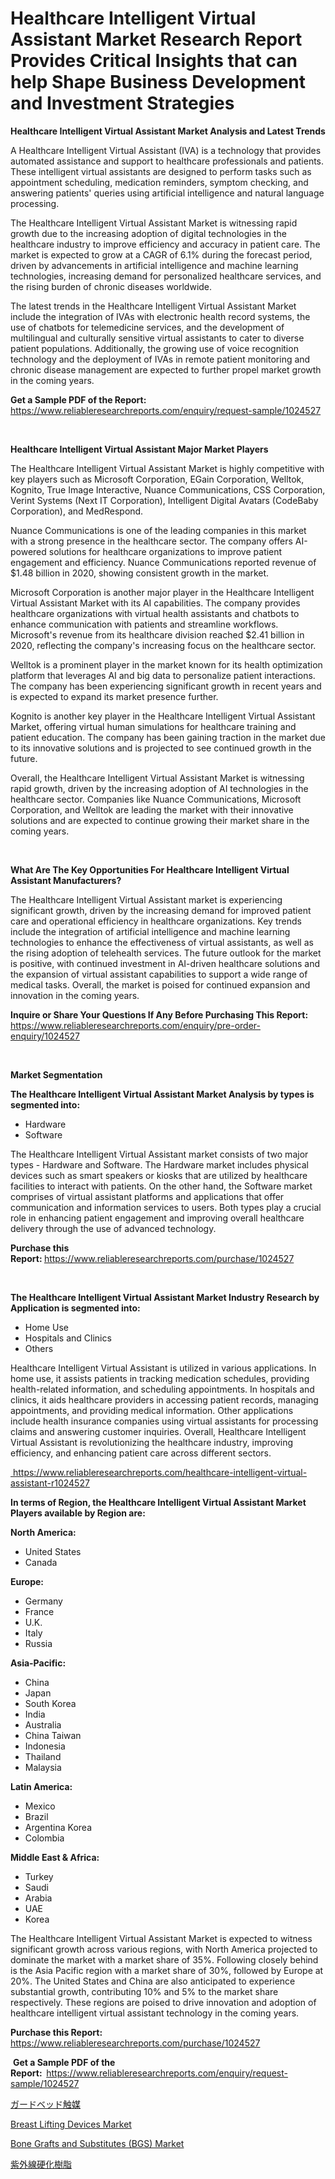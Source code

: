 <p><h1>Healthcare Intelligent Virtual Assistant Market Research Report Provides Critical Insights that can help Shape Business Development and Investment Strategies</h1></p><p><strong>Healthcare Intelligent Virtual Assistant Market Analysis and Latest Trends</strong></p>
<p><p>A Healthcare Intelligent Virtual Assistant (IVA) is a technology that provides automated assistance and support to healthcare professionals and patients. These intelligent virtual assistants are designed to perform tasks such as appointment scheduling, medication reminders, symptom checking, and answering patients' queries using artificial intelligence and natural language processing.</p><p>The Healthcare Intelligent Virtual Assistant Market is witnessing rapid growth due to the increasing adoption of digital technologies in the healthcare industry to improve efficiency and accuracy in patient care. The market is expected to grow at a CAGR of 6.1% during the forecast period, driven by advancements in artificial intelligence and machine learning technologies, increasing demand for personalized healthcare services, and the rising burden of chronic diseases worldwide.</p><p>The latest trends in the Healthcare Intelligent Virtual Assistant Market include the integration of IVAs with electronic health record systems, the use of chatbots for telemedicine services, and the development of multilingual and culturally sensitive virtual assistants to cater to diverse patient populations. Additionally, the growing use of voice recognition technology and the deployment of IVAs in remote patient monitoring and chronic disease management are expected to further propel market growth in the coming years.</p></p>
<p><strong>Get a Sample PDF of the Report:&nbsp;</strong> <a href="https://www.reliableresearchreports.com/enquiry/request-sample/1024527">https://www.reliableresearchreports.com/enquiry/request-sample/1024527</a></p>
<p>&nbsp;</p>
<p><strong>Healthcare Intelligent Virtual Assistant Major Market Players</strong></p>
<p><p>The Healthcare Intelligent Virtual Assistant Market is highly competitive with key players such as Microsoft Corporation, EGain Corporation, Welltok, Kognito, True Image Interactive, Nuance Communications, CSS Corporation, Verint Systems (Next IT Corporation), Intelligent Digital Avatars (CodeBaby Corporation), and MedRespond.</p><p>Nuance Communications is one of the leading companies in this market with a strong presence in the healthcare sector. The company offers AI-powered solutions for healthcare organizations to improve patient engagement and efficiency. Nuance Communications reported revenue of $1.48 billion in 2020, showing consistent growth in the market.</p><p>Microsoft Corporation is another major player in the Healthcare Intelligent Virtual Assistant Market with its AI capabilities. The company provides healthcare organizations with virtual health assistants and chatbots to enhance communication with patients and streamline workflows. Microsoft's revenue from its healthcare division reached $2.41 billion in 2020, reflecting the company's increasing focus on the healthcare sector.</p><p>Welltok is a prominent player in the market known for its health optimization platform that leverages AI and big data to personalize patient interactions. The company has been experiencing significant growth in recent years and is expected to expand its market presence further.</p><p>Kognito is another key player in the Healthcare Intelligent Virtual Assistant Market, offering virtual human simulations for healthcare training and patient education. The company has been gaining traction in the market due to its innovative solutions and is projected to see continued growth in the future.</p><p>Overall, the Healthcare Intelligent Virtual Assistant Market is witnessing rapid growth, driven by the increasing adoption of AI technologies in the healthcare sector. Companies like Nuance Communications, Microsoft Corporation, and Welltok are leading the market with their innovative solutions and are expected to continue growing their market share in the coming years.</p></p>
<p>&nbsp;</p>
<p><strong>What Are The Key Opportunities For Healthcare Intelligent Virtual Assistant Manufacturers?</strong></p>
<p><p>The Healthcare Intelligent Virtual Assistant market is experiencing significant growth, driven by the increasing demand for improved patient care and operational efficiency in healthcare organizations. Key trends include the integration of artificial intelligence and machine learning technologies to enhance the effectiveness of virtual assistants, as well as the rising adoption of telehealth services. The future outlook for the market is positive, with continued investment in AI-driven healthcare solutions and the expansion of virtual assistant capabilities to support a wide range of medical tasks. Overall, the market is poised for continued expansion and innovation in the coming years.</p></p>
<p><strong>Inquire or Share Your Questions If Any Before Purchasing This Report:</strong> <a href="https://www.reliableresearchreports.com/enquiry/pre-order-enquiry/1024527">https://www.reliableresearchreports.com/enquiry/pre-order-enquiry/1024527</a></p>
<p>&nbsp;</p>
<p><strong>Market Segmentation</strong></p>
<p><strong>The Healthcare Intelligent Virtual Assistant Market Analysis by types is segmented into:</strong></p>
<p><ul><li>Hardware</li><li>Software</li></ul></p>
<p><p>The Healthcare Intelligent Virtual Assistant market consists of two major types - Hardware and Software. The Hardware market includes physical devices such as smart speakers or kiosks that are utilized by healthcare facilities to interact with patients. On the other hand, the Software market comprises of virtual assistant platforms and applications that offer communication and information services to users. Both types play a crucial role in enhancing patient engagement and improving overall healthcare delivery through the use of advanced technology.</p></p>
<p><strong>Purchase this Report:&nbsp;</strong><a href="https://www.reliableresearchreports.com/purchase/1024527">https://www.reliableresearchreports.com/purchase/1024527</a></p>
<p>&nbsp;</p>
<p><strong>The Healthcare Intelligent Virtual Assistant Market Industry Research by Application is segmented into:</strong></p>
<p><ul><li>Home Use</li><li>Hospitals and Clinics</li><li>Others</li></ul></p>
<p><p>Healthcare Intelligent Virtual Assistant is utilized in various applications. In home use, it assists patients in tracking medication schedules, providing health-related information, and scheduling appointments. In hospitals and clinics, it aids healthcare providers in accessing patient records, managing appointments, and providing medical information. Other applications include health insurance companies using virtual assistants for processing claims and answering customer inquiries. Overall, Healthcare Intelligent Virtual Assistant is revolutionizing the healthcare industry, improving efficiency, and enhancing patient care across different sectors.</p></p>
<p><a href="https://www.reliableresearchreports.com/healthcare-intelligent-virtual-assistant-r1024527">&nbsp;https://www.reliableresearchreports.com/healthcare-intelligent-virtual-assistant-r1024527</a></p>
<p><strong>In terms of Region, the Healthcare Intelligent Virtual Assistant Market Players available by Region are:</strong></p>
<p>
    <p> <strong> North America: </strong>
        <ul>
            <li>United States</li>
            <li>Canada</li>
        </ul>
        </p> 
    <p> <strong> Europe: </strong>
        <ul>
            <li>Germany</li>
            <li>France</li>
            <li>U.K.</li>
            <li>Italy</li>
            <li>Russia</li>
        </ul>
        </p> 
    <p> <strong> Asia-Pacific: </strong>
        <ul>
            <li>China</li>
            <li>Japan</li>
            <li>South Korea</li>
            <li>India</li>
            <li>Australia</li>
            <li>China Taiwan</li>
            <li>Indonesia</li>
            <li>Thailand</li>
            <li>Malaysia</li>
        </ul>
        </p> 
    <p> <strong> Latin America: </strong>
        <ul>
            <li>Mexico</li>
            <li>Brazil</li>
            <li>Argentina Korea</li>
            <li>Colombia</li>
        </ul>
        </p> 
    <p> <strong> Middle East & Africa: </strong>
        <ul>
            <li>Turkey</li>
            <li>Saudi</li>
            <li>Arabia</li>
            <li>UAE</li>
            <li>Korea</li>
        </ul>
    </p>
    </p>
<p><p>The Healthcare Intelligent Virtual Assistant Market is expected to witness significant growth across various regions, with North America projected to dominate the market with a market share of 35%. Following closely behind is the Asia Pacific region with a market share of 30%, followed by Europe at 20%. The United States and China are also anticipated to experience substantial growth, contributing 10% and 5% to the market share respectively. These regions are poised to drive innovation and adoption of healthcare intelligent virtual assistant technology in the coming years.</p></p>
<p><strong>Purchase this Report: </strong><a href="https://www.reliableresearchreports.com/purchase/1024527">https://www.reliableresearchreports.com/purchase/1024527</a></p>
<p>&nbsp;<strong>Get a Sample PDF of the Report:&nbsp;&nbsp;</strong><a href="https://www.reliableresearchreports.com/enquiry/request-sample/1024527">https://www.reliableresearchreports.com/enquiry/request-sample/1024527</a></p>
<p><strong></strong></p>
<p><p><a href="https://github.com/charm854/Market-Research-Report-List-2/blob/main/1387231176206.md">ガードベッド触媒</a></p><p><a href="https://github.com/josesg55/Market-Research-Report-List-3/blob/main/breast-lifting-devices-market.md">Breast Lifting Devices Market</a></p><p><a href="https://github.com/indrystar/Market-Research-Report-List-4/blob/main/bone-grafts-and-substitutes-bgs-market.md">Bone Grafts and Substitutes (BGS) Market</a></p><p><a href="https://github.com/MacyOrn/Market-Research-Report-List-1/blob/main/5144896176207.md">紫外線硬化樹脂</a></p></p>